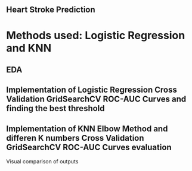 ## Heart Stroke Prediction
# Methods used: Logistic Regression and KNN 
EDA
-
Implementation of Logistic Regression
Cross Validation
GridSearchCV
ROC-AUC Curves and finding the best threshold
-
Implementation of KNN
Elbow Method and differen K numbers
Cross Validation
GridSearchCV
ROC-AUC Curves evaluation
-
Visual comparison of outputs
